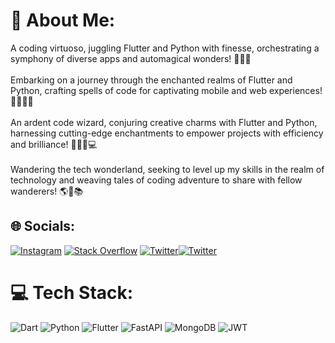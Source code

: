 # 💫 About Me:
A coding virtuoso, juggling Flutter and Python with finesse, orchestrating a symphony of diverse apps and automagical wonders! 🎼🎹🎶<br><br>Embarking on a journey through the enchanted realms of Flutter and Python, crafting spells of code for captivating mobile and web experiences! 🧙‍♂️✨📱<br><br>An ardent code wizard, conjuring creative charms with Flutter and Python, harnessing cutting-edge enchantments to empower projects with efficiency and brilliance! 🧙‍♀️🔮💻<br><br>Wandering the tech wonderland, seeking to level up my skills in the realm of technology and weaving tales of coding adventure to share with fellow wanderers! 🌎🚀📚


## 🌐 Socials:
[![Instagram](https://img.shields.io/badge/Instagram-%23E4405F.svg?logo=Instagram&logoColor=white)](https://instagram.com/arshia_sir) [![Stack Overflow](https://img.shields.io/badge/-Stackoverflow-FE7A16?logo=stack-overflow&logoColor=white)](https://stackoverflow.com/users/arshia_sir) [![Twitter](https://img.shields.io/badge/Twitter-%231DA1F2.svg?logo=Twitter&logoColor=white)](https://twitter.com/arshia_sir)[![Twitter](https://img.shields.io/badge/Twitter-%231DA1F2.svg?logo=Twitter&logoColor=white)](https://twitter.com/arshia_sir)

# 💻 Tech Stack:
![Dart](https://img.shields.io/badge/dart-%230175C2.svg?style=for-the-badge&logo=dart&logoColor=white) ![Python](https://img.shields.io/badge/python-3670A0?style=for-the-badge&logo=python&logoColor=ffdd54) ![Flutter](https://img.shields.io/badge/Flutter-%2302569B.svg?style=for-the-badge&logo=Flutter&logoColor=white) ![FastAPI](https://img.shields.io/badge/FastAPI-005571?style=for-the-badge&logo=fastapi) ![MongoDB](https://img.shields.io/badge/MongoDB-%234ea94b.svg?style=for-the-badge&logo=mongodb&logoColor=white) ![JWT](https://img.shields.io/badge/JWT-black?style=for-the-badge&logo=JSON%20web%20tokens)
